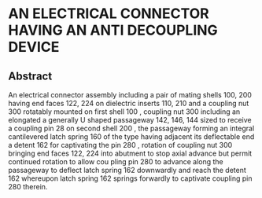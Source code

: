 # AN ELECTRICAL CONNECTOR HAVING AN ANTI DECOUPLING DEVICE

## Abstract
An electrical connector assembly including a pair of mating shells 100, 200 having end faces 122, 224 on dielectric inserts 110, 210 and a coupling nut 300 rotatably mounted on first shell 100 , coupling nut 300 including an elongated a generally U shaped passageway 142, 146, 144 sized to receive a coupling pin 28 on second shell 200 , the passageway forming an integral cantilevered latch spring 160 of the type having adjacent its deflectable end a detent 162 for captivating the pin 280 , rotation of coupling nut 300 bringing end faces 122, 224 into abutment to stop axial advance but permit continued rotation to allow cou pling pin 280 to advance along the passageway to deflect latch spring 162 downwardly and reach the detent 162 whereupon latch spring 162 springs forwardly to captivate coupling pin 280 therein.